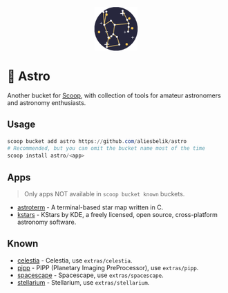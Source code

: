 <div align="center">
  <img src="assets/images/logo.svg" alt="logo" width="20%">
</div>

# :stars: Astro

Another bucket for [Scoop](https://scoop.sh/), with collection of tools for amateur astronomers and astronomy enthusiasts.

## Usage

```powershell
scoop bucket add astro https://github.com/aliesbelik/astro
# Recommended, but you can omit the bucket name most of the time
scoop install astro/<app>
```

## Apps

> Only apps NOT available in `scoop bucket known` buckets.

- [astroterm](https://github.com/da-luce/astroterm) - A terminal-based star map written in C.
- [kstars](https://kstars.kde.org/) - KStars by KDE, a freely licensed, open source, cross-platform astronomy software.

## Known

- [celestia](https://celestiaproject.space/) - Celestia, use `extras/celestia`.
- [pipp](https://web.archive.org/web/20230604160543/https://sites.google.com/site/astropipp/home) - PIPP (Planetary Imaging PreProcessor), use `extras/pipp`.
- [spacescape](http://alexcpeterson.com/spacescape/) - Spacescape, use `extras/spacescape`.
- [stellarium](https://stellarium.org/) - Stellarium, use `extras/stellarium`.
